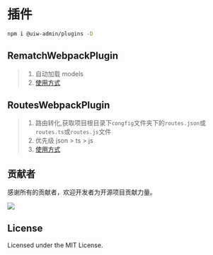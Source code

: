 插件
===

```bash
npm i @uiw-admin/plugins -D
```

## RematchWebpackPlugin

> 1. 自动加载 models
> 2. [使用方式](https://github.com/uiwjs/uiw-admin/blob/2bd741133b585f5bdd52c3f46cb24474420f1106/examples/base/.kktrc.ts#L8-L22)

## RoutesWebpackPlugin

> 1. 路由转化,获取项目根目录下`congfig`文件夹下的`routes.json`或`routes.ts`或`routes.js`文件
> 2. 优先级  json > ts > js 
> 3. [使用方式](https://github.com/uiwjs/uiw-admin/blob/2bd741133b585f5bdd52c3f46cb24474420f1106/examples/base/.kktrc.ts#L8-L22)



## 贡献者

感谢所有的贡献者，欢迎开发者为开源项目贡献力量。

<a href="https://github.com/uiwjs/uiw-admin/graphs/contributors">
  <img src="https://uiwjs.github.io/uiw-admin/CONTRIBUTORS.svg" />
</a>

## License

Licensed under the MIT License.